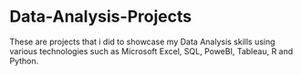 # Data-Analysis-Projects
These are projects that i did to showcase my Data Analysis skills using various technologies such as Microsoft Excel, SQL, PoweBI, Tableau, R and Python.
